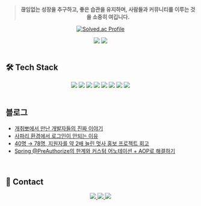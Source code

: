 <div align="center">
  <blockquote>
    <p><strong>끊임없는 성장을 추구하고, 좋은 습관을 유지하며, 사람들과 커뮤니티를 이루는 것을 소중히 여깁니다.</strong></p>
  </blockquote>
</div>




<div align="center">

<!-- Solved.ac -->
[![Solved.ac Profile](http://mazassumnida.wtf/api/v2/generate_badge?boj=kyoung0161)](https://solved.ac/kyoung0161/)

<!-- GitHub Stats -->
<img src="https://github-readme-stats.vercel.app/api?username=Juhye0k&show_icons=true&theme=tokyonight" />

<!-- GitHub Streak -->
<img src="https://github-readme-streak-stats.herokuapp.com/?user=Juhye0k&theme=tokyonight" />

</div>

<br>

## 🛠️ Tech Stack

<div align="center">
  <img src="https://img.shields.io/badge/Java-007396?style=for-the-badge&logo=Java&logoColor=white"/>
  <img src="https://img.shields.io/badge/Spring-6DB33F?style=for-the-badge&logo=Spring&logoColor=white"/>
  <img src="https://img.shields.io/badge/MySQL-4479A1?style=for-the-badge&logo=MySQL&logoColor=white"/>
  <img src="https://img.shields.io/badge/Amazon_RDS-527FFF?style=for-the-badge&logo=Amazon%20RDS&logoColor=white"/>
  <img src="https://img.shields.io/badge/AWS_EC2-FF9900?style=for-the-badge&logo=Amazon%20EC2&logoColor=white"/>
  <img src="https://img.shields.io/badge/GitHub-181717?style=for-the-badge&logo=GitHub&logoColor=white"/>
  <img src="https://img.shields.io/badge/JIRA-0052CC?style=for-the-badge&logo=Jira&logoColor=white"/>
  <img src="https://img.shields.io/badge/Notion-000000?style=for-the-badge&logo=Notion&logoColor=white"/>
</div>

<br>

## 블로그

- [개취뽀에서 만난 개발자들의 진짜 이야기](https://velog.io/@kyoung0161/%EA%B0%9C%EC%B7%A8%EB%BD%80)
- [사파리 환경에서 로그인이 안되는 이유](https://velog.io/@kyoung0161/Temp-Title)
- [40명 → 78명, 지원자를 약 2배 늘린 멋사 홍보 프로젝트 회고](https://velog.io/@kyoung0161/LikeLion)
- [Spring @PreAuthorize의 한계와 커스텀 어노테이션 + AOP로 해결하기](https://velog.io/@kyoung0161/SpringPreAuthorize%EC%9D%98-%ED%95%9C%EA%B3%84-%EC%BB%A4%EC%8A%A4%ED%85%80-%EC%96%B4%EB%85%B8%ED%85%8C%EC%9D%B4%EC%85%98-AOP%EB%A1%9C-%ED%95%B4%EA%B2%B0)

<br>

## 📮 Contact

<div align="center">
  <a href="https://velog.io/@kyoung0161/posts">
    <img src="https://img.shields.io/badge/Tech Blog-20C997?style=for-the-badge&logo=velog&logoColor=white"/>
  </a>
  <a href="https://www.instagram.com/juhye0k_01/">
    <img src="https://img.shields.io/badge/Instagram-E4405F?style=for-the-badge&logo=Instagram&logoColor=white"/>
  </a>
  <a href="https://www.linkedin.com/in/%EC%A3%BC%ED%98%81-%EC%B1%84-a1ab11317/">
    <img src="https://img.shields.io/badge/LinkedIn-0077B5?style=for-the-badge&logo=LinkedIn&logoColor=white"/>
  </a>
</div>
